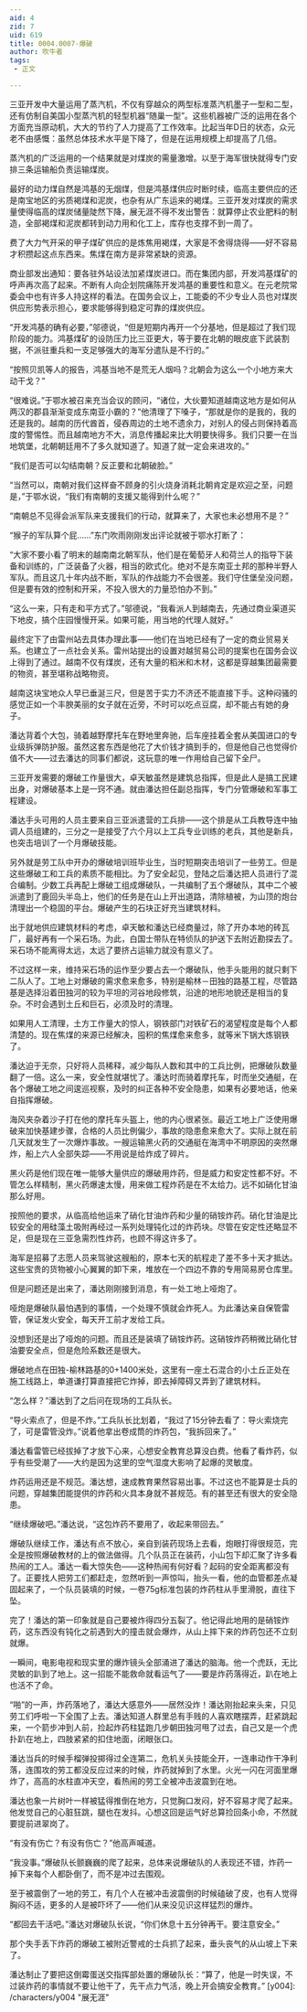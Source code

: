 ```yaml
---
aid: 4
zid: 7
uid: 619
title: 0004.0007-爆破
author: 吹牛者
tags: 
 - 正文

---
```




  三亚开发中大量运用了蒸汽机，不仅有穿越众的两型标准蒸汽机墨子一型和二型，还有仿制自美国小型蒸汽机的轻型机器“随巢一型”。这些机器被广泛的运用在各个方面充当原动机，大大的节约了人力提高了工作效率。比起当年D日的状态，众元老不由感慨：虽然总体技术水平是下降了，但是在运用规模上却提高了几倍。

  蒸汽机的广泛运用的一个结果就是对煤炭的需量激增。以至于海军很快就得专门安排三条运输船负责运输煤炭。

  最好的动力煤自然是鸿基的无烟煤，但是鸿基煤供应时断时续，临高主要供应的还是南宝地区的劣质褐煤和泥炭，也杂有从广东运来的褐煤。三亚开发对煤炭的需求量使得临高的煤炭储量陡然下降，展无涯不得不发出警告：就算停止农业肥料的制造，全部褐煤和泥炭都转到动力用和化工上，库存也支撑不到一周了。

  费了大力气开采的甲子煤矿供应的是炼焦用褐煤，大家是不舍得烧得——好不容易才积攒起这点东西来。焦煤在南方是非常紧缺的资源。

  商业部发出通知：要各驻外站设法加紧煤炭进口。而在集团内部，开发鸿基煤矿的呼声再次高了起来。不断有人向企划院痛陈开发鸿基的重要性和意义。在元老院常委会中也有许多人持这样的看法。在国务会议上，工能委的不少专业人员也对煤炭供应形势表示担心，要求能够得到稳定可靠的煤炭供应。

  “开发鸿基的确有必要，”邬德说，“但是短期内再开一个分基地，但是超过了我们现阶段的能力。鸿基煤矿的设防压力比三亚更大，等于要在北朝的眼皮底下武装割据，不派驻重兵和一支足够强大的海军分遣队是不行的。”

  “按照贝凯等人的报告，鸿基当地不是荒无人烟吗？北朝会为这么一个小地方来大动干戈？”

  “很难说。”于鄂水被召来充当会议的顾问，“诸位，大伙要知道越南这地方是如何从两汉的郡县渐渐变成东南亚小霸的？”他清理了下嗓子，“那就是你的是我的，我的还是我的。越南的历代酋首，侵吞周边的土地不遗余力，对别人的侵占则保持着高度的警惕性。而且越南地方不大，消息传播起来比大明要快得多。我们只要一在当地筑堡，北朝朝廷用不了多久就知道了。知道了就一定会来进攻的。”

  “我们是否可以勾结南朝？反正要和北朝破脸。”

  “当然可以，南朝对我们这样奋不顾身的引火烧身消耗北朝肯定是欢迎之至，问题是，”于鄂水说，“我们有南朝的支援又能得到什么呢？”

  “南朝总不见得会派军队来支援我们的行动，就算来了，大家也未必想用不是？”

  “猴子的军队算个屁……”东门吹雨刚刚发出评论就被于鄂水打断了：

  “大家不要小看了明末的越南南北朝军队，他们是在葡萄牙人和荷兰人的指导下装备和训练的，广泛装备了火器，相当的欧式化。绝对不是东南亚土邦的那种半野人军队。而且这几十年内战不断，军队的作战能力不会很差。我们守住堡垒没问题，但是要有效的控制和开采，不投入很大的力量恐怕办不到。”

  “这么一来，只有走和平方式了。”邬德说，“我看派人到越南去，先通过商业渠道买下地皮，搞个庄园慢慢开采。如果可能，用当地的代理人就好。”

  最终定下了由雷州站去具体办理此事——他们在当地已经有了一定的商业贸易关系。也建立了一点社会关系。雷州站提出的设置对越贸易公司的提案也在国务会议上得到了通过。越南不仅有煤炭，还有大量的稻米和木材，这都是穿越集团最需要的物资，甚至堪称战略物资。

  越南这块宝地众人早已垂涎三尺，但是苦于实力不济还不能直接下手。这种闷骚的感觉正如一个丰腴美丽的女子就在近旁，不时可以吃点豆腐，却不能占有她的身子。

  潘达背着个大包，骑着越野摩托车在野地里奔驰，后车座挂着全套从美国进口的专业级拆弹防护服。虽然这套东西是他花了大价钱才搞到手的，但是他自己也觉得价值不大——过去潘达的同事们都说，这玩意的唯一作用给自己留下全尸。

  三亚开发需要的爆破工作量很大，卓天敏虽然是建筑总指挥，但是此人是搞工民建出身，对爆破基本上是一窍不通。就由潘达担任副总指挥，专门分管爆破和军事工程建设。

  潘达手头可用的人员主要来自三亚派遣营的工兵排——这个排是从工兵教导连中抽调人员组建的，三分之一是接受了六个月以上工兵专业训练的老兵，其他是新兵，也突击培训了一个月爆破技能。

  另外就是劳工队中开办的爆破培训班毕业生，当时短期突击培训了一些劳工。但是这些爆破工和工兵的素质不能相比。为了安全起见，登陆之后潘达把人员进行了混合编制。少数工兵再配上爆破工组成爆破队，一共编制了五个爆破队，其中二个被派遣到了鹿回头半岛上，他们的任务是在山上开出道路，清除植被，为山顶的炮台清理出一个稳固的平台。爆破产生的石块正好充当建筑材料。

  出于就地供应建筑材料的考虑，卓天敏和潘达已经商量过，除了开办本地的砖瓦厂，最好再有一个采石场。为此，白国士带队在特侦队的护送下去附近勘探去了。采石场不能离得太远，太远了要挤占运输力就没有意义了。

  不过这样一来，维持采石场的运作至少要占去一个爆破队，他手头能用的就只剩下二队人了。工地上对爆破的需求愈来愈多，特别是榆林－田独的路基工程，尽管路基是选择沿着田独河的较为平坦的河谷地段修筑，沿途的地形地貌还是相当的复杂。不时会遇到土丘和巨石，必须及时的清理。

  如果用人工清理，土方工作量大的惊人，钢铁部门对铁矿石的渴望程度是每个人都清楚的。现在焦煤的来源已经解决，囤积的焦煤愈来愈多，就等米下锅大炼钢铁了。

  潘达迫于无奈，只好将人员稀释，减少每队人数和其中的工兵比例，把爆破队数量翻了一倍。这么一来，安全性就堪忧了。潘达时而骑着摩托车，时而坐交通艇，在各个爆破工地之间逡巡视察，及时的纠正各种不安全隐患，如果有必要地话，他亲自指挥爆破。

  海风夹杂着沙子打在他的摩托车头盔上，他的内心很紧张。最近工地上广泛使用爆破来加快基建步骤，合格的人员比例偏少，事故的隐患愈来愈大了。实际上就在前几天就发生了一次爆炸事故。一艘运输黑火药的交通艇在海湾中不明原因的突然爆炸，船上六人全部失踪——不用说是给炸成了碎片。

  黑火药是他们现在唯一能够大量供应的爆破用炸药，但是威力和安定性都不好。不管怎么样精制，黑火药爆速太慢，用来做工程炸药是在不太给力。远不如硝化甘油那么好用。

  按照他的要求，从临高给他运来了硝化甘油炸药和少量的硝铵炸药。硝化甘油是比较安全的用硅藻土吸附再经过一系列处理钝化过的炸药块。尽管在安定性还略显不足，但是现在三亚急需烈性炸药，也顾不得这许多了。

  海军是招募了志愿人员来驾驶这艘船的，原本七天的航程走了差不多十天才抵达。这些宝贵的货物被小心翼翼的卸下来，堆放在一个四边不靠的专用简易房仓库里。

  但是问题还是出来了，潘达刚刚接到消息，有一处工地上哑炮了。

  哑炮是爆破队最怕遇到的事情，一个处理不慎就会炸死人。为此潘达亲自保管雷管，保证发火安全，每天开工前才发给工兵。

  没想到还是出了哑炮的问题。而且还是装填了硝铵炸药。这硝铵炸药稍微比硝化甘油要安全点，但是危险系数还是很大。

  爆破地点在田独-榆林路基的0+1400米处，这里有一座土石混合的小土丘正处在施工线路上，单道谦打算直接把它炸掉，即去掉障碍又弄到了建筑材料。

  “怎么样？”潘达到了之后问在现场的工兵队长。

  “导火索点了，但是不炸。”工兵队长比划着，“我过了15分钟去看了：导火索烧完了，可是雷管没炸。”说着他拿出卷成筒的炸药包，“我拆回来了。”

  潘达看雷管已经拔掉了才放下心来，心想安全教育总算没白费。他看了看炸药，似乎有些受潮了——大约是因为这里的空气湿度大影响了起爆的灵敏度。

  炸药运用还是不规范。潘达想，速成教育果然容易出事。不过这也不能算是士兵的问题，穿越集团能提供的炸药和火具本身就不甚规范。有的甚至还有很大的安全隐患。

  “继续爆破吧。”潘达说，“这包炸药不要用了，收起来带回去。”

  爆破队继续工作，潘达有点不放心，亲自到装药现场上去看，炮眼打得很规范，完全是按照爆破教材的上的做法做得。几个队员正在装药，小山包下却汇聚了许多看热闹的工人。潘达一看大惊失色——这种热闹有何好看？起码的安全距离都没有了。正要找人把劳工们都赶走，忽然听到一声惊叫，抬头一看，他的血管都差点凝固起来了，一个队员装填的时候，一卷75g标准包装的炸药柱从手里滑脱，直往下坠。

  完了！潘达的第一印象就是自己要被炸得四分五裂了。他记得此地用的是硝铵炸药，这东西没有钝化之前遇到大的撞击就会爆炸，从山上摔下来的炸药包还不立刻就爆。

  一瞬间，电影电视和现实里的爆炸镜头全部涌进了潘达的脑海。他一个虎跃，无比灵敏的趴到了地上。这一招能不能救命就看运气了——要是炸药落得近，趴在地上也活不了命。

  “啪”的一声，炸药落地了，潘达大感意外——居然没炸！潘达刚抬起来头来，只见劳工们呼啦一下全围了上去。潘达知道人群里总有手贱的人喜欢瞎摆弄，赶紧跳起来，一个箭步冲到人前，捡起炸药柱猛跑几步朝田独河甩了过去，自己又是一个虎扑趴在地上，四肢紧紧的扣住地面，闭眼张口。

  潘达当兵的时候手榴弹投掷得过全连第二，危机关头技能全开，一连串动作干净利落，连围攻的劳工都没反应过来的时候，炸药就掉到了水里。火光一闪在河面里爆炸了，高高的水柱直冲天空，看热闹的劳工全被冲击波震到在地。

  潘达也象一片树叶一样被猛得推倒在地方，只觉胸口发闷，好不容易才爬了起来。他发觉自己的心脏狂跳，腿也在发抖。心想这回是运气好总算捡回条小命，不然就要提前进翠岗了。

  “有没有伤亡？有没有伤亡？”他高声喊道。

  “我没事。”爆破队长颤巍巍的爬了起来，总体来说爆破队的人表现还不错，炸药一掉下来每个人都卧倒了，而不是冲过去围观。

  至于被震倒了一地的劳工，有几个人在被冲击波震倒的时候磕破了皮，也有人觉得胸闷不适，更多的人是被吓坏了——他们从来没见识这样猛烈的爆炸。

  “都回去干活吧。”潘达对爆破队长说，“你们休息十五分钟再干。要注意安全。”

  那个失手丢下炸药的爆破工被附近警戒的士兵抓了起来，垂头丧气的从山坡上下来了。

  潘达制止了要把这倒霉蛋送交指挥部处置的爆破队长：“算了，他是一时失误，不过装炸药的事情就不要让他干了，先干点力气活，晚上开会搞安全教育。”
[y004]: /characters/y004 "展无涯"



